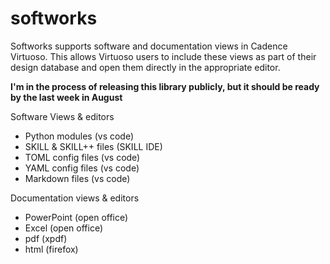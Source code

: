 # softworks
Softworks supports software and documentation views in Cadence Virtuoso.  This allows Virtuoso users to include these views as part of their design database and open them directly in the appropriate editor.

**I'm in the process of releasing this library publicly, but it should be ready by the last week in August**

Software Views & editors
- Python modules (vs code)
- SKILL & SKILL++ files (SKILL IDE)
- TOML config files (vs code)
- YAML config files (vs code)
- Markdown files (vs code)

Documentation views & editors
- PowerPoint (open office)
- Excel (open office)
- pdf (xpdf)
- html (firefox)
